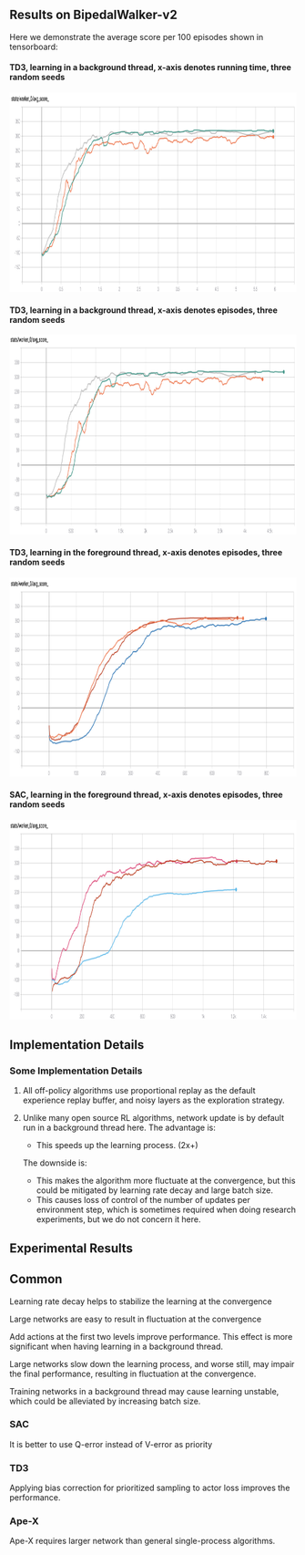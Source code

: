 ## Results on BipedalWalker-v2

Here we demonstrate the average score per 100 episodes shown in tensorboard:

#### TD3, learning in a background thread, x-axis denotes running time, three random seeds

<p align="center">
<img src="/results/td3/back_time.png" alt="average score in tensorboard" height="350">
</p>

#### TD3, learning in a background thread, x-axis denotes episodes, three random seeds

<p align="center">
<img src="/results/td3/back_episode.png" alt="average score in tensorboard" height="350">
</p>

#### TD3, learning in the foreground thread, x-axis denotes episodes, three random seeds

<p align="center">
<img src="/results/td3/fore_episode.png" alt="average score in tensorboard" height="350">
</p>

#### SAC, learning in the foreground thread, x-axis denotes episodes, three random seeds

<p align="center">
<img src="/results/sac/fore_episode.png" alt="average score in tensorboard" height="350">
</p>

## Implementation Details

### Some Implementation Details

1. All off-policy algorithms use proportional replay as the default experience replay buffer, and noisy layers as the exploration strategy.

2. Unlike many open source RL algorithms, network update is by default run in a background thread here. 
    The advantage is:

    - This speeds up the learning process. (2x+)

    The downside is:

    - This makes the algorithm more fluctuate at the convergence, but this could be mitigated by learning rate decay and large batch size.
    - This causes loss of control of the number of updates per environment step, which is sometimes required when doing research experiments, but we do not concern it here. 

## Experimental Results

## Common

Learning rate decay helps to stabilize the learning at the convergence

Large networks are easy to result in fluctuation at the convergence

Add actions at the first two levels improve performance. This effect is more significant when having learning in a background thread.

Large networks slow down the learning process, and worse still, may impair the final performance, resulting in fluctuation at the convergence.

Training networks in a background thread may cause learning unstable, which could be alleviated by increasing batch size.

### SAC

It is better to use Q-error instead of V-error as priority

### TD3

Applying bias correction for prioritized sampling to actor loss improves the performance.

### Ape-X

Ape-X requires larger network than general single-process algorithms.